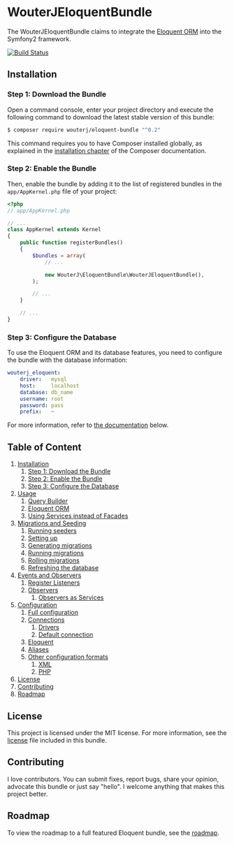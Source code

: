 # WouterJEloquentBundle

The WouterJEloquentBundle claims to integrate the [Eloquent ORM][eloquent]
into the Symfony2 framework.

[![Build Status](https://travis-ci.org/wouterj/WouterJEloquentBundle.svg?branch=master)](https://travis-ci.org/wouterj/WouterJEloquentBundle)


## Installation

### Step 1: Download the Bundle

Open a command console, enter your project directory and execute the
following command to download the latest stable version of this bundle:

```bash
$ composer require wouterj/eloquent-bundle "^0.2"
```

This command requires you to have Composer installed globally, as explained
in the [installation chapter][composer] of the Composer documentation.


### Step 2: Enable the Bundle

Then, enable the bundle by adding it to the list of registered bundles
in the `app/AppKernel.php` file of your project:

```php
<?php
// app/AppKernel.php

// ...
class AppKernel extends Kernel
{
    public function registerBundles()
    {
        $bundles = array(
            // ...

            new WouterJ\EloquentBundle\WouterJEloquentBundle(),
        );

        // ...
    }

    // ...
}
```


### Step 3: Configure the Database

To use the Eloquent ORM and its database features, you need to configure the
bundle with the database information:

```yaml
wouterj_eloquent:
    driver:   mysql
    host:     localhost
    database: db_name
    username: root
    password: pass
    prefix:   ~
```

For more information, refer to [the documentation](#table-of-content) below.


## Table of Content

1. [Installation](#installation)
    1. [Step 1: Download the Bundle](#step-1-download-the-bundle)
    1. [Step 2: Enable the Bundle](#step-2-enable-the-bundle)
    1. [Step 3: Configure the Database](#step-3-configure-the-database)
1. [Usage](resources/docs/usage.rst)
    1. [Query Builder](resources/docs/usage.rst#query-builder)
    1. [Eloquent ORM](resources/docs/usage.rst#eloquent-orm)
    1. [Using Services instead of Facades](resources/docs/usage.rst#using-services-instead-of-facades)
1. [Migrations and Seeding](resources/docs/migrations.rst)
    1. [Running seeders](resources/docs/migrations.rst#running-seeders)
    1. [Setting up](resources/docs/migrations.rst#setting-up)
    1. [Generating migrations](resources/docs/migrations.rst#generating-migrations)
    1. [Running migrations](resources/docs/migrations.rst#running-migrations)
    1. [Rolling migrations](resources/docs/migrations.rst#rolling-back-migrations)
    1. [Refreshing the database](resources/docs/migrations.rst#refreshing-the-database)
1. [Events and Observers](resources/docs/events.rst)
    1. [Register Listeners](resources/docs/events.rst#register-listeners)
    1. [Observers](resources/docs/events.rst#observers)
        1. [Observers as Services](resources/docs/events.rst#observers-as-services)
1. [Configuration](resources/docs/configuration.rst)
    1. [Full configuration](resources/docs/configuration.rst#full-configuration)
    1. [Connections](resources/docs/configuration.rst#connections)
        1. [Drivers](resources/docs/configuration.rst#drivers)
        1. [Default connection](resources/docs/configuration.rst#default-connection)
    1. [Eloquent](resources/docs/configuration.rst#eloquent)
    1. [Aliases](resources/docs/configuration.rst#aliases)
    1. [Other configuration formats](resources/docs/configuration.rst#other-configuration-formats)
        1. [XML](resources/docs/configuration.rst#xml)
        1. [PHP](resources/docs/configuration.rst#php)
1. [License](#license)
1. [Contributing](#contributing)
1. [Roadmap](#roadmap)


## License

This project is licensed under the MIT license. For more information, see the
[license][license] file included in this bundle.


## Contributing

I love contributors. You can submit fixes, report bugs, share your opinion,
advocate this bundle or just say "hello". I welcome anything that makes this
project better.


## Roadmap

To view the roadmap to a full featured Eloquent bundle, see the
[roadmap][roadmap].


[eloquent]: http://laravel.com/docs/database
[composer]: https://getcomposer.org/doc/00-intro.md
[docs]: resources/docs/index.rst
[license]: LICENSE
[cs]: http://symfony.com/doc/current/contributing/code/standards.html
[roadmap]: resources/docs/roadmap.rst
